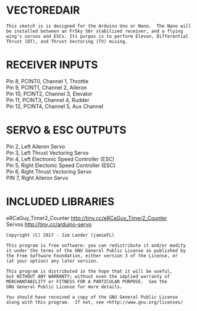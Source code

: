 # VECTOREDAIR

    This sketch is is designed for the Arduino Uno or Nano.  The Nano will 
    be installed between an FrSky S6r stabilized receiver, and a flying 
    wing's servos and ESCs. Its purpos is to perform Elevon, Differential 
    Thrust (DT), and Thrust Vectoring (TV) mixing.
    
# RECEIVER INPUTS
   Pin  8, PCINT0, Channel 1, Throttle<BR />
   Pin  9, PCINT1, Channel 2, Aileron<BR />
   Pin 10, PCINT2, Channel 3, Elevator<BR />
   Pin 11, PCINT3, Channel 4, Rudder<BR />
   Pin 12, PCINT4, Channel 5, Aux Channel<BR />
   
# SERVO & ESC OUTPUTS
   Pin 2, Left Aileron Servo<BR />
   Pin 3, Left Thrust Vectoring Servo<BR />
   Pin 4, Left Electronic Speed Controller (ESC)<BR />
   Pin 5, Right Electonic Speed Controller (ESC)<BR />
   Pin 6, Right Thrust Vectoring Servo<BR />
   PIN 7, Right Aileron Servo  <BR />
   
# INCLUDED LIBRARIES
eRCaGuy_Timer2_Counter  http://tiny.cc/eRCaGuy_Timer2_Counter<BR />
Servos                  http://tiny.cc/arduino-servo<BR />
   
    Copyright (C) 2017 - Jim Lander (jamieFL)
    
    This program is free software: you can redistribute it and/or modify
    it under the terms of the GNU General Public License as published by
    the Free Software Foundation, either version 3 of the License, or
    (at your option) any later version.
    
    This program is distributed in the hope that it will be useful,
    but WITHOUT ANY WARRANTY; without even the implied warranty of
    MERCHANTABILITY or FITNESS FOR A PARTICULAR PURPOSE.  See the
    GNU General Public License for more details.
    
    You should have received a copy of the GNU General Public License
    along with this program.  If not, see <http://www.gnu.org/licenses/
